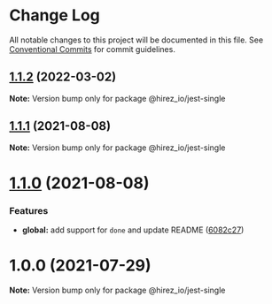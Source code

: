 # Change Log

All notable changes to this project will be documented in this file.
See [Conventional Commits](https://conventionalcommits.org) for commit guidelines.

## [1.1.2](https://github.com/hirezio/single/compare/@hirez_io/jest-single@1.1.1...@hirez_io/jest-single@1.1.2) (2022-03-02)

**Note:** Version bump only for package @hirez_io/jest-single





## [1.1.1](https://github.com/hirezio/single/compare/@hirez_io/jest-single@1.1.0...@hirez_io/jest-single@1.1.1) (2021-08-08)

**Note:** Version bump only for package @hirez_io/jest-single





# [1.1.0](https://github.com/hirezio/single/compare/@hirez_io/jest-single@1.0.0...@hirez_io/jest-single@1.1.0) (2021-08-08)


### Features

* **global:** add support for `done` and update README ([6082c27](https://github.com/hirezio/single/commit/6082c2710153ea0a5288a25457a7a78828a7b48d))





# 1.0.0 (2021-07-29)

**Note:** Version bump only for package @hirez_io/jest-single
